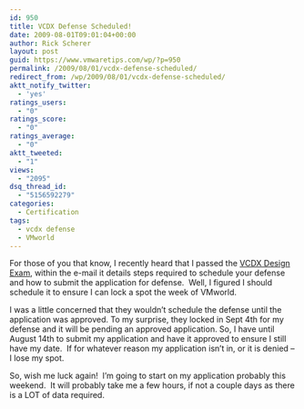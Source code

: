 ```yaml
---
id: 950
title: VCDX Defense Scheduled!
date: 2009-08-01T09:01:04+00:00
author: Rick Scherer
layout: post
guid: https://www.vmwaretips.com/wp/?p=950
permalink: /2009/08/01/vcdx-defense-scheduled/
redirect_from: /wp/2009/08/01/vcdx-defense-scheduled/
aktt_notify_twitter:
  - 'yes'
ratings_users:
  - "0"
ratings_score:
  - "0"
ratings_average:
  - "0"
aktt_tweeted:
  - "1"
views:
  - "2095"
dsq_thread_id:
  - "5156592279"
categories:
  - Certification
tags:
  - vcdx defense
  - VMworld
---
```

For those of you that know, I recently heard that I passed the <a href="https://www.vmwaretips.com/wp/2009/07/29/vcdx-design-exam-beta-results/" target="_blank">VCDX Design Exam</a>, within the e-mail it details steps required to schedule your defense and how to submit the application for defense.  Well, I figured I should schedule it to ensure I can lock a spot the week of VMworld.

I was a little concerned that they wouldn&#8217;t schedule the defense until the application was approved. To my surprise, they locked in Sept 4th for my defense and it will be pending an approved application. So, I have until August 14th to submit my application and have it approved to ensure I still have my date.  If for whatever reason my application isn&#8217;t in, or it is denied &#8211; I lose my spot.

So, wish me luck again!  I&#8217;m going to start on my application probably this weekend.  It will probably take me a few hours, if not a couple days as there is a LOT of data required.